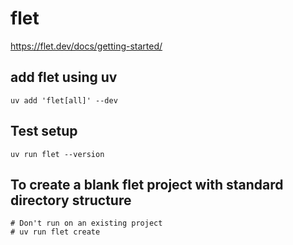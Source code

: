 # flet
https://flet.dev/docs/getting-started/

## add flet using uv
```
uv add 'flet[all]' --dev
```
## Test setup
```
uv run flet --version
```

## To create a blank flet project with standard directory structure
```
# Don't run on an existing project
# uv run flet create
```